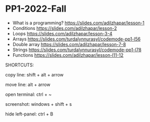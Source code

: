 # PP1-2022-Fall

- What is a programming?
https://slides.com/adilzhapar/lesson-1
- Conditions
https://slides.com/adilzhapar/lesson-2
- Loops
https://slides.com/adilzhapar/lesson-3-4
- Arrays
https://slides.com/turdalynnurasyl/codemode-pp1-l56
- Double array
https://slides.com/adilzhapar/lesson-7-8
- Strings
https://slides.com/turdalynnurasyl/codemode-pp1-l78
- Functions
https://slides.com/adilzhapar/lesson-l11-12


SHORTCUTS:

copy line: shift + alt + arrow

move line: alt + arrow

open terminal: ctrl + ~

screenshot: windows + shift + s

hide left-panel: ctrl + B
